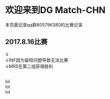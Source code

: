 # 欢迎来到DG Match-CHN
本页面记录qq群605796380的比赛记录


## 2017.8.16比赛
↓<br>
↓INF因为留校问题导致无法比赛<br>
↓MR5在第二组获得胜利<br>

<br/>lol<br/>lol<br/>lol
